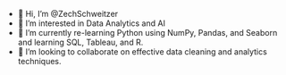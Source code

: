 - 👋 Hi, I’m @ZechSchweitzer
- 👀 I’m interested in Data Analytics and AI
- 🌱 I’m currently re-learning Python using NumPy, Pandas, and Seaborn and learning SQL, Tableau, and R.
- 💞️ I’m looking to collaborate on effective data cleaning and analytics techniques. 

<!---
ZechSchweitzer/ZechSchweitzer is a ✨ special ✨ repository because its `README.md` (this file) appears on your GitHub profile.
You can click the Preview link to take a look at your changes.
--->
